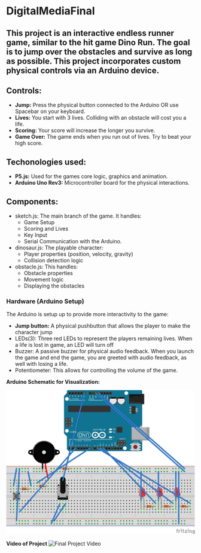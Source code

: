 # DigitalMediaFinal
## This project is an interactive endless runner game, similar to the hit game Dino Run. The goal is to jump over the obstacles and survive as long as possible. This project incorporates custom physical controls via an Arduino device. 


## Controls:
   * **Jump:** Press the physical button connected to the Arduino OR use Spacebar on your keyboard.
   * **Lives:** You start with 3 lives. Colliding with an obstacle will cost you a life.
   * **Scoring:** Your score will increase the longer you survive. 
   * **Game Over:** The game ends when you run out of lives. Try to beat your high score.

## Techonologies used:
   * **P5.js:** Used for the games core logic, graphics and animation.
   * **Arduino Uno Rev3:** Microcontroller board for the physical interactions.

## Components:
   * sketch.js: The main branch of the game. It handles:
     * Game Setup
     * Scoring and Lives
     * Key Input
     * Serial Communication with the Arduino.
   * dinosaur.js: The playable character:
     * Player properties (position, velocity, gravity)
     * Collision detection logic
   * obstacle.js: This handles:
     * Obstacle properties
     * Movement logic
     * Displaying the obstacles
### Hardware (Arduino Setup)

The Arduino is setup up to provide more interactivity to the game:
  * **Jump button:** A physical pushbutton that allows the player to make the character jump
   * LEDs(3): Three red LEDs to represent the players remaining lives. When a life is lost in game, an LED will turn off
   * Buzzer: A passive buzzer for physical audio feedback. When you launch the game and end the game, you are greeted with audio feedback, as well with losing a life.
   * Potentiometer: This allows for controlling the volume of the game.

**Arduino Schematic for Visualization:**

![Arduino Schematic](2463_Final/2463_Final_Diagram.jpg)


**Video of Project**
![Final Project Video](https://imgur.com/a/2463final-KFv1GCX)




      
      
    
